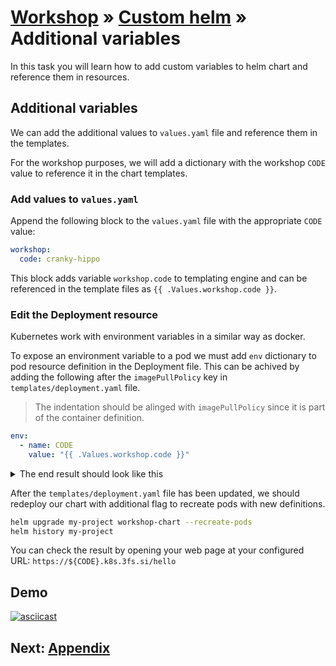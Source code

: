 # [Workshop](../README.md) &raquo; [Custom helm](./README.md) &raquo; Additional variables

In this task you will learn how to add custom variables to helm chart and
reference them in resources.

## Additional variables

We can add the additional values to `values.yaml` file and reference them in the
templates.

For the workshop purposes, we will add a dictionary with the workshop `CODE`
value to reference it in the chart templates.

### Add values to `values.yaml`

Append the following block to the `values.yaml` file with the appropriate `CODE`
value:

```yaml
workshop:
  code: cranky-hippo
```

This block adds variable `workshop.code` to templating engine and can be
referenced in the template files as `{{ .Values.workshop.code }}`.

### Edit the Deployment resource

Kubernetes work with environment variables in a similar way as docker.

To expose an environment variable to a pod we must add `env` dictionary to pod
resource definition in the Deployment file. This can be achived by adding the
following after the `imagePullPolicy` key in `templates/deployment.yaml` file.

> The indentation should be alinged with `imagePullPolicy` since it is part of
> the container definition.

```yaml
env:
  - name: CODE
    value: "{{ .Values.workshop.code }}"
```

<details>
    <summary>The end result should look like this</summary>

```yaml
apiVersion: apps/v1
kind: Deployment
metadata:
  name: {{ include "workshop-chart.fullname" . }}
  labels:
    app.kubernetes.io/name: {{ include "workshop-chart.name" . }}
    helm.sh/chart: {{ include "workshop-chart.chart" . }}
    app.kubernetes.io/instance: {{ .Release.Name }}
    app.kubernetes.io/managed-by: {{ .Release.Service }}
spec:
  replicas: {{ .Values.replicaCount }}
  selector:
    matchLabels:
      app.kubernetes.io/name: {{ include "workshop-chart.name" . }}
      app.kubernetes.io/instance: {{ .Release.Name }}
  template:
    metadata:
      labels:
        app.kubernetes.io/name: {{ include "workshop-chart.name" . }}
        app.kubernetes.io/instance: {{ .Release.Name }}
    spec:
      containers:
        - name: {{ .Chart.Name }}
          image: "{{ .Values.image.repository }}:{{ .Values.image.tag }}"
          imagePullPolicy: {{ .Values.image.pullPolicy }}
          env:
            - name: CODE
              value: "{{ .Values.workshop.code }}"
          ports:
            - name: http
              containerPort: 80
              protocol: TCP
          livenessProbe:
            httpGet:
              path: /
              port: http
          readinessProbe:
            httpGet:
              path: /
              port: http
          resources:
            {{- toYaml .Values.resources | nindent 12 }}
      {{- with .Values.nodeSelector }}
      nodeSelector:
        {{- toYaml . | nindent 8 }}
      {{- end }}
    {{- with .Values.affinity }}
      affinity:
        {{- toYaml . | nindent 8 }}
    {{- end }}
    {{- with .Values.tolerations }}
      tolerations:
        {{- toYaml . | nindent 8 }}
    {{- end }}
```

</details>

After the `templates/deployment.yaml` file has been updated, we should redeploy
our chart with additional flag to recreate pods with new definitions.

```bash
helm upgrade my-project workshop-chart --recreate-pods
helm history my-project
```

You can check the result by opening your web page at your configured URL:
`https://${CODE}.k8s.3fs.si/hello`

## Demo

[![asciicast](https://asciinema.org/a/Vj4LzahOfCw8TkNLgrKmIIXFS.svg)](https://asciinema.org/a/Vj4LzahOfCw8TkNLgrKmIIXFS)

## Next: [Appendix](../05_appendix/README.md)
